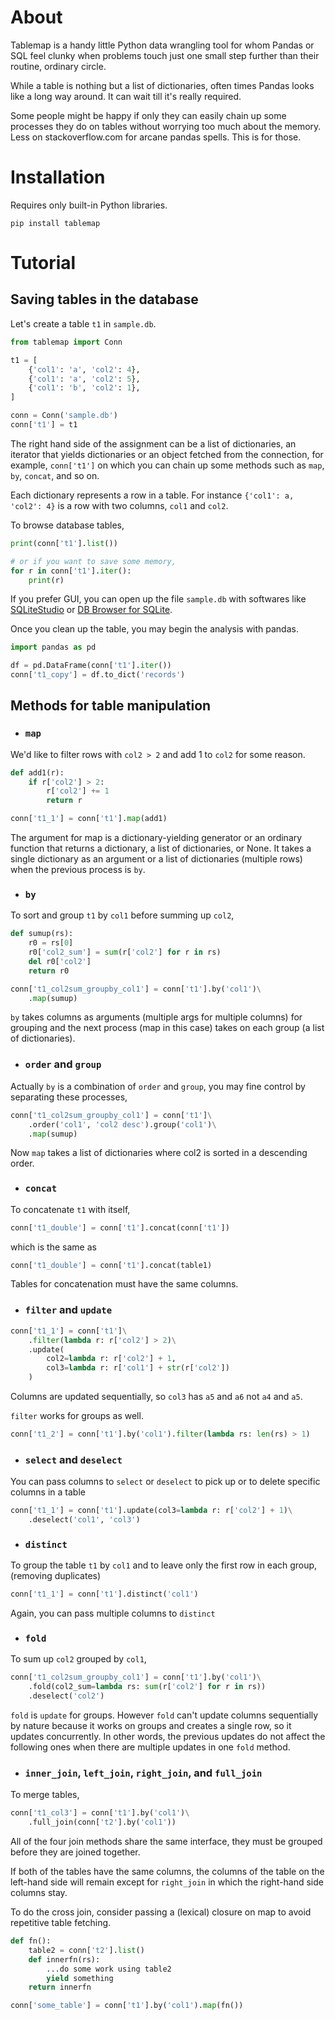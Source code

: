 # About

Tablemap is a handy little Python data wrangling tool for whom Pandas or SQL feel clunky when problems
touch just one small step further than their routine, ordinary circle.

While a table is nothing but a list of dictionaries, often times Pandas looks like a long way around. 
It can wait till it's really required.

Some people might be happy if only they can easily chain up some processes they do on tables 
without worrying too much about the memory. Less on stackoverflow.com for arcane pandas spells. This is for those. 

# Installation

Requires only built-in Python libraries.

```
pip install tablemap
```


# Tutorial

## Saving tables in the database

Let's create a table `t1` in `sample.db`. 

```python
from tablemap import Conn

t1 = [
    {'col1': 'a', 'col2': 4},
    {'col1': 'a', 'col2': 5},
    {'col1': 'b', 'col2': 1},
]

conn = Conn('sample.db')
conn['t1'] = t1
```

The right hand side of the assignment can be a list of dictionaries, an iterator that yields dictionaries or an object fetched from the connection, for example, `conn['t1']` on which you can chain up some methods such as `map`, `by`, `concat`, and so on.

Each dictionary represents a row in a table. For instance `{'col1': a, 'col2': 4}` is a row with two columns, `col1` and `col2`.


To browse database tables,

```python
print(conn['t1'].list())

# or if you want to save some memory,
for r in conn['t1'].iter():
    print(r)
```


If you prefer GUI, you can open up the file `sample.db` with softwares like [SQLiteStudio](https://sqlitestudio.pl/) or [DB Browser for SQLite](https://sqlitebrowser.org/). 

Once you clean up the table, you may begin the analysis with pandas.

```python
import pandas as pd

df = pd.DataFrame(conn['t1'].iter())
conn['t1_copy'] = df.to_dict('records')
```

## Methods for table manipulation
+ ### `map`

We'd like to filter rows with `col2 > 2` and add 1 to `col2` for some reason.

```python
def add1(r):
    if r['col2'] > 2:
        r['col2'] += 1
        return r

conn['t1_1'] = conn['t1'].map(add1)
```

The argument for map is a dictionary-yielding generator or an ordinary function that
returns a dictionary, a list of dictionaries, or None. It takes a single dictionary as an argument 
or a list of dictionaries (multiple rows) when the previous process is `by`.

+ ### `by`

To sort and group `t1` by `col1` before summing up `col2`,

```python
def sumup(rs):
    r0 = rs[0]
    r0['col2_sum'] = sum(r['col2'] for r in rs)
    del r0['col2']
    return r0

conn['t1_col2sum_groupby_col1'] = conn['t1'].by('col1')\
    .map(sumup)
```

`by` takes columns as arguments (multiple args for multiple columns) for grouping and the next process (map in this case) takes on each group (a list of dictionaries).

+ ### `order` and `group`

Actually `by` is a combination of `order` and `group`, you may fine control by separating these processes, 

```python
conn['t1_col2sum_groupby_col1'] = conn['t1']\
    .order('col1', 'col2 desc').group('col1')\
    .map(sumup)
```

Now `map` takes a list of dictionaries where col2 is sorted in a descending order.


+ ### `concat`

To concatenate `t1` with itself,  

```python
conn['t1_double'] = conn['t1'].concat(conn['t1'])
```

which is the same as

```python
conn['t1_double'] = conn['t1'].concat(table1)

```


Tables for concatenation must have the same columns.

+ ### `filter` and `update`

```python
conn['t1_1'] = conn['t1']\
    .filter(lambda r: r['col2'] > 2)\
    .update(
        col2=lambda r: r['col2'] + 1,
        col3=lambda r: r['col1'] + str(r['col2'])
    )
```

Columns are updated sequentially, so `col3` has `a5` and `a6` not `a4` and `a5`.

`filter` works for groups as well.

```python
conn['t1_2'] = conn['t1'].by('col1').filter(lambda rs: len(rs) > 1)
```

+ ### `select` and `deselect` 
You can pass columns to `select` or `deselect` to pick up or to delete specific columns in a table

```python
conn['t1_1'] = conn['t1'].update(col3=lambda r: r['col2'] + 1)\
    .deselect('col1', 'col3')
```

+ ### `distinct`
To group the table `t1` by `col1` and to leave only the first row in each group, (removing duplicates) 

```python
conn['t1_1'] = conn['t1'].distinct('col1')
```
Again, you can pass multiple columns to `distinct`

+ ### `fold`

To sum up `col2` grouped by `col1`,

```python
conn['t1_col2sum_groupby_col1'] = conn['t1'].by('col1')\
    .fold(col2_sum=lambda rs: sum(r['col2'] for r in rs))
    .deselect('col2')
```
`fold` is `update` for groups. However `fold` can't update columns sequentially by nature because it works on groups and creates a single row, so it updates concurrently. In other words, the previous updates do not affect the following ones when there are multiple updates in one `fold` method.

+ ### `inner_join`, `left_join`, `right_join`, and `full_join`

To merge tables,

```python
conn['t1_col3'] = conn['t1'].by('col1')\
    .full_join(conn['t2'].by('col1'))
```

All of the four join methods share the same interface, they must be grouped before they are joined together.

If both of the tables have the same columns, the columns of the table on the left-hand side will remain except for `right_join` in which the right-hand side columns stay.

To do the cross join, consider passing a (lexical) closure on map to avoid repetitive table fetching.

```python
def fn():
    table2 = conn['t2'].list()
    def innerfn(rs):
        ...do some work using table2
        yield something
    return innerfn

conn['some_table'] = conn['t1'].by('col1').map(fn())
```


<!-- [Documentation]
(https://tablemap.readthedocs.io/en/latest/index.html)
 -->